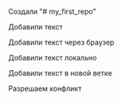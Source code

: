 Создали "# my_first_repo"  

Добавили текст

Добавили текст через браузер


Добавили текст локально

Добавили текст в новой ветке

Разрешаем конфликт
